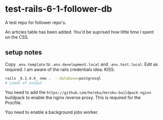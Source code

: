 # test-rails-6-1-follower-db

A test repo for follower repo's.

An articles table has been added. You'd be suprised how little time I spent on the CSS.

## setup notes

Copy `.env.template` to `.env.development.local` and `.env.test.local`. Edit as required.
I am aware of the rails credentials idea. KISS.

```bash
rails _6.1.4.4_ new .  --database=postgresql
# Loads of output
```

You need to add the `https://github.com/heroku/heroku-buildpack-nginx` buildpack to enable the nginx reverse proxy. This is required for the Procfile.

You need to enable a background jobs worker.
